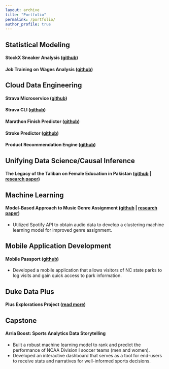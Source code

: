 ```yaml
---
layout: archive
title: "Portfolio"
permalink: /portfolio/
author_profile: true
---
```


## Statistical Modeling
  #### StockX Sneaker Analysis ([github](https://github.com/rmratliffbrown/final-stats-sneakers/blob/main/final-report.Rmd))
  #### Job Training on Wages Analysis ([github](https://github.com/rmratliffbrown/job-training-wages))

## Cloud Data Engineering
  #### Strava Microservice ([github](https://github.com/rmratliffbrown/data-engineering-strava-api)) 

  #### Strava CLI ([github](https://github.com/rmratliffbrown/strava-cli))

  #### Marathon Finish Predictor ([github](https://github.com/rmratliffbrown/ml-marathon-finish-predictor))

  #### Stroke Predictor ([github](https://github.com/rmratliffbrown/ml-stroke-predictor))

  #### Product Recommendation Engine ([github](https://github.com/rmratliffbrown/Recommend))

## Unifying Data Science/Causal Inference
  #### The Legacy of the Taliban on Female Education in Pakistan ([github](https://github.com/rmratliffbrown/uds-2022-ids-701-team-3) | [research paper](https://github.com/rmratliffbrown/uds-2022-ids-701-team-3/blob/main/40-docs/IDS-701_Final_Project_Report.pdf))

## Machine Learning
  #### Model-Based Approach to Music Genre Assignment ([github](https://github.com/rmratliffbrown/ml-genre-assignment) | [research paper](https://github.com/rmratliffbrown/ml-genre-assignment/blob/main/30_docs/final-report.pdf)) 
  * Utilized Spotify API to obtain audio data to develop a clustering machine learning model for improved genre assignment.

## Mobile Application Development
  #### Mobile Passport ([github](https://github.com/rmratliffbrown/mobile-passport))
  * Developed a mobile application that allows visitors of NC state parks to log visits and gain quick access to park information. 

## Duke Data Plus
  #### Plus Explorations Project ([read more](https://bigdata.duke.edu/projects/plus-programs-data-exploration/))

## Capstone
  #### Arria Boost: Sports Analytics Data Storytelling
  * Built a robust machine learning model to rank and predict the performance of NCAA Division I soccer teams (men and women).
  * Developed an interactive dashboard that serves as a tool for end-users to receive stats and narratives for well-informed sports decisions.


